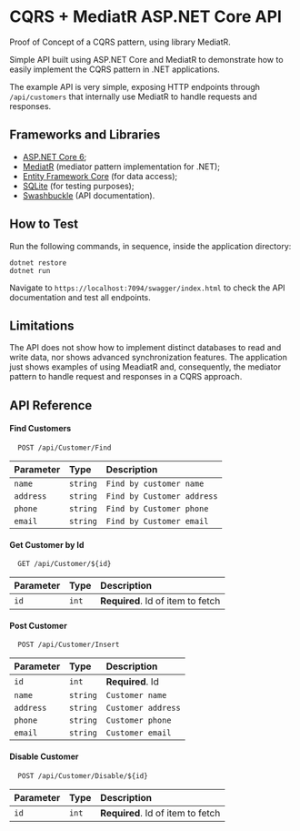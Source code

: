# CQRS + MediatR ASP.NET Core API

Proof of Concept of a CQRS pattern, using library MediatR.

Simple API built using ASP.NET Core and MediatR to demonstrate how to easily implement the CQRS pattern in .NET applications.

The example API is very simple, exposing HTTP endpoints through `/api/customers` that internally use MediatR to handle requests and responses.

## Frameworks and Libraries
- [ASP.NET Core 6](https://learn.microsoft.com/en-us/aspnet/core/release-notes/aspnetcore-6.0);
- [MediatR](https://github.com/jbogard/MediatR) (mediator pattern implementation for .NET);
- [Entity Framework Core](https://docs.microsoft.com/en-us/ef/core/) (for data access);
- [SQLite](https://www.sqlite.org/about.html) (for testing purposes);
- [Swashbuckle](https://github.com/domaindrivendev/Swashbuckle) (API documentation).

## How to Test

Run the following commands, in sequence, inside the application directory:

```
dotnet restore
dotnet run
```

Navigate to `https://localhost:7094/swagger/index.html` to check the API documentation and test all endpoints.

## Limitations

The API does not show how to implement distinct databases to read and write data, nor shows advanced synchronization features. The application just shows examples of using MeadiatR and, consequently, the mediator pattern to handle request and responses in a CQRS approach.

## API Reference

#### Find Customers

```http
  POST /api/Customer/Find
```

| Parameter | Type     | Description                |
| :-------- | :------- | :------------------------- |
| `name`    | `string` | `Find by customer name`    |
| `address` | `string` | `Find by Customer address` |
| `phone`   | `string` | `Find by Customer phone`   |
| `email`   | `string` | `Find by Customer email`   |

#### Get Customer by Id

```http
  GET /api/Customer/${id}
```

| Parameter | Type     | Description                       |
| :-------- | :------- | :-------------------------------- |
| `id`      | `int`    | **Required**. Id of item to fetch |


#### Post Customer

```http
  POST /api/Customer/Insert
```

| Parameter | Type     | Description                |
| :-------- | :------- | :------------------------- |
| `id`      | `int`    | **Required**. Id           |
| `name`    | `string` | `Customer name`            |
| `address` | `string` | `Customer address`         |
| `phone`   | `string` | `Customer phone`           |
| `email`   | `string` | `Customer email`           |

#### Disable Customer

```http
  POST /api/Customer/Disable/${id}
```

| Parameter | Type     | Description                       |
| :-------- | :------- | :-------------------------        |
| `id`      | `int`    | **Required**. Id of item to fetch |
